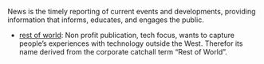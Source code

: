 News is the timely reporting of current events and developments, providing information that informs, educates, and engages the public.

- [rest of world](https://restofworld.org/): Non profit publication, tech focus, wants to capture people’s experiences with technology outside the West. Therefor its name derived from the corporate catchall term “Rest of World”.